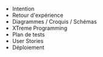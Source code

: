 - Intention
- Retour d'expérience
- Diagrammes / Croquis / Schémas
- XTreme Programming
- Plan de tests
- User Stories
- Déploiement